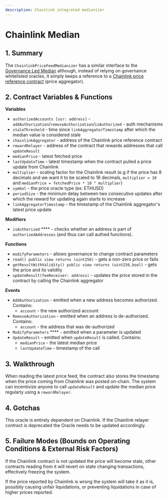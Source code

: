 ```yaml
---
description: Chainlink integrated medianizer
---
```


# Chainlink Median

## 1. Summary <a href="#1-introduction" id="1-introduction"></a>

The `ChainlinkPriceFeedMedianizer` has a similar interface to the [Governance Led Median](https://money-god.gitbook.io/geb/system-contracts/untitled-1/medianizer/governance-led) although, instead of relying on governance whitelisted oracles, it simply keeps a reference to a [Chainlink price reference contract](https://feeds.chain.link/) (price aggregator).

## 2. Contract Variables & Functions <a href="#2-contract-details" id="2-contract-details"></a>

**Variables**

* `authorizedAccounts [usr: address]` - `addAuthorization`/`removeAuthorization`/`isAuthorized` - auth mechanisms
* `staleThreshold` - time since `linkAggregatorTimestamp` after which the median value is considered stale&#x20;
* `chainlinkAggregator` - address of the Chainlink price reference contract
* `rewardRelayer` - address of the contract that rewards addresses that call `updateResult`
* `medianPrice` - latest fetched price&#x20;
* `lastUpdateTime` - latest timestamp when the contract pulled a price update from Chainlink
* `multiplier` - scaling factor for the Chainlink result (e.g if the price has 8 decimals and we want it to be scaled to 18 decimals, `multiplier = 10` and `medianPrice = fetchedPrice * 10 ^ multiplier`)
* `symbol` - the price oracle type (ex: ETHUSD)
* `periodSize` - the minimum delay between two consecutive updates after which the reward for updating again starts to increase
* `linkAggregatorTimestamp` - the timestamp of the Chainlink aggregator's latest price update

**Modifiers**

* `isAuthorized` **** - checks whether an address is part of `authorizedAddresses` (and thus can call authed functions).

**Functions**

* `modifyParameters` - allows governance to change contract parameters
* `read() public view returns (uint256)` - gets a non-zero price or fails
* `getResultWithValidity() public view returns (uint256,bool)` - gets the price and its validity
* `updateResult(feeReceiver: address)` - updates the price stored in the contract by calling the Chainlink aggregator

**Events**

* `AddAuthorization` - emitted when a new address becomes authorized. Contains:
  * `account` - the new authorized account
* `RemoveAuthorization` - emitted when an address is de-authorized. Contains:
  * `account` - the address that was de-authorized
* `ModifyParameters` **** - emitted when a parameter is updated
* `UpdateResult` - emitted when `updateResult` is called. Contains:
  * `medianPrice` - the latest median price
  * `lastUpdateTime` - timestamp of the call

## 3. Walkthrough

When reading the latest price feed, the contract also stores the timestamp when the price coming from Chainlink was posted on-chain. The system can incentivize anyone to call `updateResult` and update the median price regularly using a `rewardRelayer`.

## 4. Gotchas

This oracle is entirely dependent on Chainlink. If the Chainlink relayer contract is deprecated the Oracle needs to be updated accordingly.

## 5. Failure Modes (Bounds on Operating Conditions & External Risk Factors)

If the Chainlink contract is not updated the price will become stale, other contracts reading from it will revert on state changing transactions, effectively freezing the system.

If the price reported by Chainlink is wrong the system will take it as it is, possibily causing unfair liquidations, or preventing liquidations in case of higher prices reported.